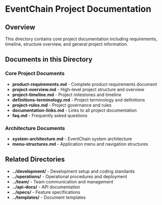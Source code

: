# EventChain Project Documentation

## Overview
This directory contains core project documentation including requirements, timeline, structure overview, and general project information.

## Documents in this Directory

### Core Project Documents
- **product-requirements.md** - Complete product requirements document
- **project-overview.md** - High-level project structure and overview
- **project-timeline.md** - Project milestones and timeline
- **definitions-terminology.md** - Project terminology and definitions
- **project-rules.md** - Project governance and rules
- **documentation-links.md** - Links to all project documentation
- **faq.md** - Frequently asked questions

### Architecture Documents
- **system-architecture.md** - EventChain system architecture
- **menu-structures.md** - Application menu and navigation structures

## Related Directories
- **../development/** - Development setup and coding standards
- **../operations/** - Operational procedures and deployment
- **../team/** - Team communication and management
- **../api-docs/** - API documentation
- **../specs/** - Feature specifications
- **../templates/** - Document templates